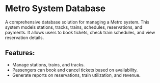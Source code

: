 # Metro System Database

A comprehensive database solution for managing a Metro system. This system models stations, tracks, trains, schedules, reservations, and payments. It allows users to book tickets, check train schedules, and view reservation details.

## Features:
- Manage stations, trains, and tracks.
- Passengers can book and cancel tickets based on availability.
- Generate reports on reservations, train utilization, and revenue.
